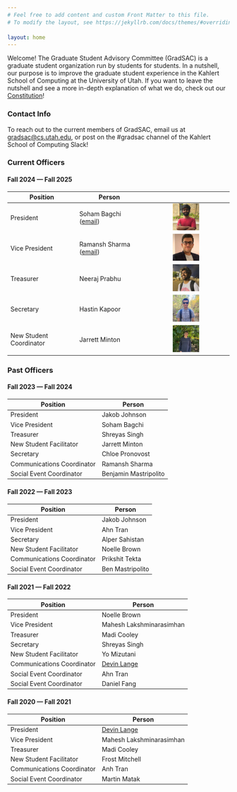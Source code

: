 ```yaml
---
# Feel free to add content and custom Front Matter to this file.
# To modify the layout, see https://jekyllrb.com/docs/themes/#overriding-theme-defaults

layout: home
---
```


Welcome! The Graduate Student Advisory Committee (GradSAC) is a graduate student organization run by students for students. In a nutshell, our purpose is to improve the graduate student experience in the Kahlert School of Computing at the University of Utah. If you want to leave the nutshell and see a more in-depth explanation of what we do, check out our [Constitution](https://drive.google.com/file/d/1fuZcv0qsVIz6rAbs1W2r-FV1N1dyCi5y/view?usp=drive_link)!

### Contact Info
To reach out to the current members of GradSAC, email us at [gradsac@cs.utah.edu](mailto:gradsac@cs.utah.edu), or post on the #gradsac channel of the Kahlert School of Computing Slack!

### Current Officers

#### Fall 2024 — Fall 2025

| Position                | Person                                               |                                                                                         |
| ----------------------- | ---------------------------------------------------- | :-------------------------------------------------------------------------------------: |
| President               | Soham Bagchi ([email](mailto:soham.bagchi@utah.edu)) |   <img src="assets/images/portraits/soham.jpg" alt="Soham" width="33%" height="auto">   |
| Vice President          | Ramansh Sharma ([email](mailto:ramansh@cs.utah.edu)) |     <img src="assets/images/portraits/ram.jpg" alt="Ram" width="33%" height="auto">     |
| Treasurer               | Neeraj Prabhu                                        |   <img src="assets/images/portraits/neeraj.jpg" alt="Neeraj" width="33%" height="auto">    |
| Secretary               | Hastin Kapoor                                        |   <img src="assets/images/portraits/hastin.jpg" alt="Hastin" width="33%" height="auto">    |
| New Student Coordinator | Jarrett Minton                                       | <img src="assets/images/portraits/jarrett.jpg" alt="Jarrett" width="33%" height="auto"> |
                                                      
### Past Officers

#### Fall 2023 — Fall 2024

| Position                   | Person                |
| -------------------------- | --------------------- |
| President                  | Jakob Johnson         |
| Vice President             | Soham Bagchi          |
| Treasurer                  | Shreyas Singh         |
| New Student Facilitator    | Jarrett Minton        |
| Secretary                  | Chloe Pronovost       |
| Communications Coordinator | Ramansh Sharma        |
| Social Event Coordinator   | Benjamin Mastripolito |

#### Fall 2022 — Fall 2023

| Position                   | Person           |
| -------------------------- | ---------------- |
| President                  | Jakob Johnson    |
| Vice President             | Ahn Tran         |
| Secretary                  | Alper Sahistan   |
| New Student Facilitator    | Noelle Brown     |
| Communications Coordinator | Prikshit Tekta   |
| Social Event Coordinator   | Ben Mastripolito |

#### Fall 2021 — Fall 2022

| Position                   | Person                                     |
| -------------------------- | ------------------------------------------ |
| President                  | Noelle Brown                               |
| Vice President             | Mahesh Lakshminarasimhan                   |
| Treasurer                  | Madi Cooley                                |
| Secretary                  | Shreyas Singh                              |
| New Student Facilitator    | Yo Mizutani                                |
| Communications Coordinator | [Devin Lange](https://www.devinlange.com/) |
| Social Event Coordinator   | Ahn Tran                                   |
| Social Event Coordinator   | Daniel Fang                                |

#### Fall 2020 — Fall 2021

| Position                   | Person                                     |
| -------------------------- | ------------------------------------------ |
| President                  | [Devin Lange](https://www.devinlange.com/) |
| Vice President             | Mahesh Lakshminarasimhan                   |
| Treasurer                  | Madi Cooley                                |
| New Student Facilitator    | Frost Mitchell                             |
| Communications Coordinator | Anh Tran                                   |
| Social Event Coordinator   | Martin Matak                               |

